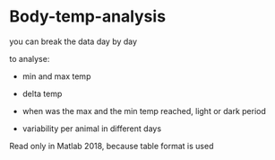 # Body-temp-analysis

you can break the data day by day


to analyse:

- min and max temp 

- delta temp

- when was the max and the min temp reached, light or dark period

- variability per animal in different days

Read only in Matlab 2018, because table format is used
